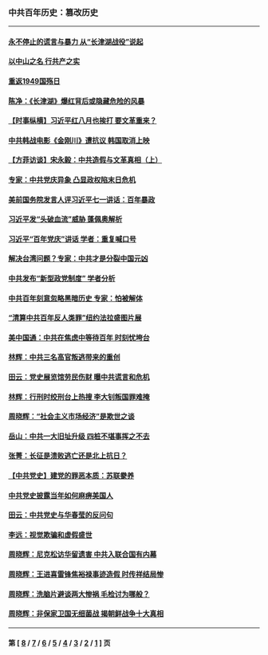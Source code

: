### 中共百年历史：篡改历史
---
#### [永不停止的谎言与暴力 从“长津湖战役”说起](../../pages/nf1176115/n13494094.md?04090430) 
#### [以中山之名 行共产之实](../../pages/nf1176115/n13346437.md?04090430) 
#### [重返1949国殇日](../../pages/nf1176115/n13346372.md?04090430) 
#### [陈净：《长津湖》爆红背后或隐藏危险的风暴](../../pages/nf1176115/n13314364.md?04090430) 
#### [【时事纵横】习近平红八月也挨打 要文革重来？](../../pages/nf1176115/n13231393.md?04090430) 
#### [中共韩战电影《金刚川》遭抗议 韩国取消上映](../../pages/nf1176115/n13219114.md?04090430) 
#### [【方菲访谈】宋永毅：中共造假与文革真相（上）](../../pages/nf1176115/n13200760.md?04090430) 
#### [专家：中共党庆异象 凸显政权陷末日危机](../../pages/nf1176115/n13067084.md?04090430) 
#### [美前国务院发言人评习近平七一讲话：百年暴政](../../pages/nf1176115/n13066986.md?04090430) 
#### [习近平发“头破血流”威胁 蓬佩奥解析](../../pages/nf1176115/n13063604.md?04090430) 
#### [习近平“百年党庆”讲话 学者：重复喊口号](../../pages/nf1176115/n13061411.md?04090430) 
#### [解决台湾问题？专家：中共才是分裂中国元凶](../../pages/nf1176115/n13060811.md?04090430) 
#### [中共发布“新型政党制度” 学者分析](../../pages/nf1176115/n13056354.md?04090430) 
#### [中共百年刻意忽略黑暗历史 专家：怕被解体](../../pages/nf1176115/n13056056.md?04090430) 
#### [“清算中共百年反人类罪”纽约法拉盛图片展](../../pages/nf1176115/n13052220.md?04090430) 
#### [美中国通：中共在焦虑中等待百年 时刻忧垮台](../../pages/nf1176115/n13048820.md?04090430) 
#### [林辉：中共三名高官叛逃带来的重创](../../pages/nf1176115/n13035206.md?04090430) 
#### [田云：党史展览馆劳民伤财 曝中共谎言和危机](../../pages/nf1176115/n13033900.md?04090430) 
#### [林辉：行刑时绞刑台上热搜 李大钊叛国罪难掩](../../pages/nf1176115/n13031965.md?04090430) 
#### [周晓辉：“社会主义市场经济”是欺世之谈](../../pages/nf1176115/n13024090.md?04090430) 
#### [岳山：中共一大旧址升级 四桩不堪事挥之不去](../../pages/nf1176115/n13021697.md?04090430) 
#### [张菁：长征是溃败逃亡还是北上抗日？](../../pages/nf1176115/n13020585.md?04090430) 
#### [【中共党史】建党的罪恶本质：苏联豢养](../../pages/nf1176115/n13011888.md?04090430) 
#### [中共党史披露当年如何麻痹美国人](../../pages/nf1176115/n12966400.md?04090430) 
#### [田云：中共党史与华春莹的反问句](../../pages/nf1176115/n12765178.md?04090430) 
#### [李远：视觉欺骗和虚假盛世](../../pages/nf1176115/n12993376.md?04090430) 
#### [周晓辉：尼克松访华留遗害 中共入联合国有内幕](../../pages/nf1176115/n12991422.md?04090430) 
#### [周晓辉：王进喜雷锋焦裕禄事迹造假 时传祥结局惨](../../pages/nf1176115/n12985497.md?04090430) 
#### [周晓辉：洗脑片避谈两大惨祸 毛检讨为哪般？](../../pages/nf1176115/n12971285.md?04090430) 
#### [周晓辉：非保家卫国无细菌战 揭朝鲜战争十大真相](../../pages/nf1176115/n12954161.md?04090430) 

---
#### 第 [ [8](./8.md?04090430) / [7](./7.md?04090430) / [6](./6.md?04090430) / [5](./5.md?04090430) / [4](./4.md?04090430) / [3](./3.md?04090430) / [2](./2.md?04090430) / [1](./1.md?04090430) ] 页
